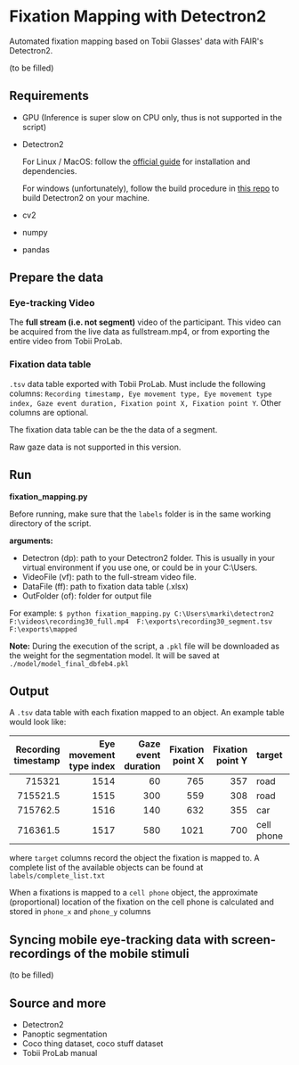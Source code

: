 # Fixation Mapping with Detectron2

Automated fixation mapping based on Tobii Glasses' data with FAIR's Detectron2. 

(to be filled)

## Requirements

- GPU (Inference is super slow on CPU only, thus is not supported in the script)
- Detectron2

  For Linux / MacOS: follow the [official guide](https://github.com/facebookresearch/detectron2/blob/master/INSTALL.md) for installation and dependencies. 

  For windows (unfortunately), follow the build procedure in [this repo](https://github.com/conansherry/detectron2) to build Detectron2 on your machine. 

- cv2

- numpy

- pandas

## Prepare the data

### Eye-tracking Video

The **full stream (i.e. not segment)** video of the participant. This video can be acquired from the live data as fullstream.mp4, or from exporting the entire video from Tobii ProLab. 

### Fixation data table

`.tsv` data table exported with Tobii ProLab. Must include the following columns: `Recording timestamp, Eye movement type, Eye movement type index, Gaze event duration, Fixation point X, Fixation point Y`.  Other columns are optional. 

The fixation data table can be the the data of a segment. 

Raw gaze data is not supported in this version. 

## Run

**fixation_mapping.py**

Before running, make sure that the `labels` folder is in the same working directory of the script.

**arguments:**

- Detectron (dp): path to your Detectron2 folder. This is usually in your virtual environment if you use one, or could be in your C:\Users\. 
- VideoFile (vf): path to the full-stream video file.
- DataFile (ff): path to fixation data table (.xlsx)
- OutFolder (of): folder for output file

For example: `$ python fixation_mapping.py C:\Users\marki\detectron2 F:\videos\recording30_full.mp4  F:\exports\recording30_segment.tsv F:\exports\mapped `   

 **Note:** During the execution of the script, a `.pkl` file will be downloaded as the weight for the segmentation model. It will be saved at `./model/model_final_dbfeb4.pkl`

## Output

A `.tsv` data table with each fixation mapped to an object. An example table would look like: 

| Recording timestamp | Eye movement type index | Gaze  event duration | Fixation point X | Fixation point Y | target     |  phone_x |  phone_y |
| ------------------: | ----------------------: | -------------------: | ---------------: | ---------------: | :--------- | -------: | -------: |
|              715321 |                    1514 |                   60 |              765 |              357 | road       |          |          |
|            715521.5 |                    1515 |                  300 |              559 |              308 | road       |          |          |
|            715762.5 |                    1516 |                  140 |              632 |              355 | car        |          |          |
|            716361.5 |                    1517 |                  580 |             1021 |              700 | cell phone | 0.769508 | 0.338248 |

where `target` columns record the object the fixation is mapped to. A complete list of the available objects can be found at `labels/complete_list.txt`  

When a fixations is mapped to a `cell phone` object, the approximate (proportional) location of the fixation on the cell phone is calculated and stored in `phone_x` and `phone_y` columns

## Syncing mobile eye-tracking data with screen-recordings of the mobile stimuli 

(to be filled)

## Source and more

- Detectron2
- Panoptic segmentation
- Coco thing dataset, coco stuff dataset
- Tobii ProLab manual
